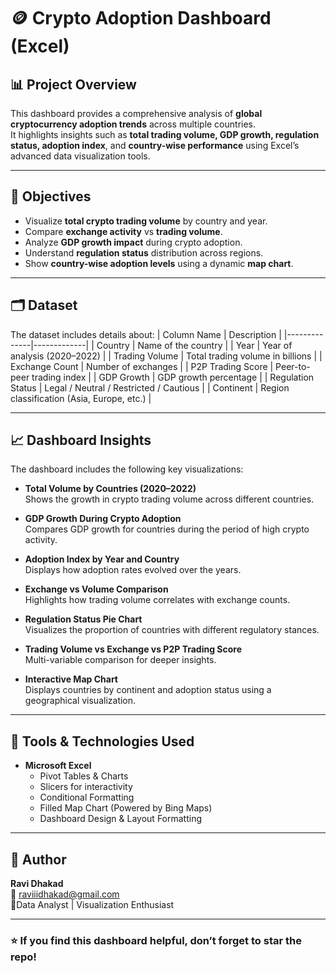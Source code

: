 # 🪙 Crypto Adoption Dashboard (Excel)

## 📊 Project Overview
This dashboard provides a comprehensive analysis of **global cryptocurrency adoption trends** across multiple countries.  
It highlights insights such as **total trading volume, GDP growth, regulation status, adoption index**, and **country-wise performance** using Excel’s advanced data visualization tools.

---

## 🧠 Objectives
- Visualize **total crypto trading volume** by country and year.
- Compare **exchange activity** vs **trading volume**.
- Analyze **GDP growth impact** during crypto adoption.
- Understand **regulation status** distribution across regions.
- Show **country-wise adoption levels** using a dynamic **map chart**.

---

## 🗂️ Dataset
The dataset includes details about:
| Column Name | Description |
|--------------|-------------|
| Country | Name of the country |
| Year | Year of analysis (2020–2022) |
| Trading Volume | Total trading volume in billions |
| Exchange Count | Number of exchanges |
| P2P Trading Score | Peer-to-peer trading index |
| GDP Growth | GDP growth percentage |
| Regulation Status | Legal / Neutral / Restricted / Cautious |
| Continent | Region classification (Asia, Europe, etc.) |

---

## 📈 Dashboard Insights
The dashboard includes the following key visualizations:

- **Total Volume by Countries (2020–2022)**  
  Shows the growth in crypto trading volume across different countries.
  
- **GDP Growth During Crypto Adoption**  
  Compares GDP growth for countries during the period of high crypto activity.

- **Adoption Index by Year and Country**  
  Displays how adoption rates evolved over the years.

- **Exchange vs Volume Comparison**  
  Highlights how trading volume correlates with exchange counts.

- **Regulation Status Pie Chart**  
  Visualizes the proportion of countries with different regulatory stances.

- **Trading Volume vs Exchange vs P2P Trading Score**  
  Multi-variable comparison for deeper insights.

- **Interactive Map Chart**  
  Displays countries by continent and adoption status using a geographical visualization.

---

## 🧰 Tools & Technologies Used
- **Microsoft Excel**
  - Pivot Tables & Charts  
  - Slicers for interactivity  
  - Conditional Formatting  
  - Filled Map Chart (Powered by Bing Maps)  
  - Dashboard Design & Layout Formatting

---


## 👤 Author
**Ravi Dhakad**  
📧 [raviiidhakad@gmail.com](mailto:raviiidhakad@gmail.com)  
📍Data Analyst | Visualization Enthusiast  

---

### ⭐ If you find this dashboard helpful, don’t forget to **star the repo**!

